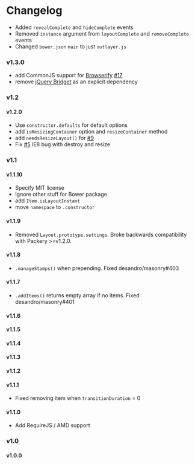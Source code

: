 # Changelog

+ Added `revealComplete` and `hideComplete` events
+ Removed `instance` argument from `layoutComplete` and `removeComplete` events
+ Changed `bower.json` `main` to just `outlayer.js`

### v1.3.0

+ add CommonJS support for [Browserify](http://browserify.org) [#17](https://github.com/metafizzy/outlayer/issues/17)
+ remove [jQuery Bridget](https://github.com/desandro/jquery-bridget) as an explicit dependency

### v1.2

#### v1.2.0

+ Use `constructor.defaults` for default options
+ add `isResizingContainer` option and `resizeContainer` method
+ add `needsResizeLayout()` for [#9](https://github.com/metafizzy/outlayer/issues/9)
+ Fix [#5](https://github.com/metafizzy/outlayer/pull/5) IE8 bug with destroy and resize

### v1.1

#### v1.1.10

+ Specify MIT license
+ Ignore other stuff for Bower package
+ add `Item.isLayoutInstant`
+ move `namespace` to `.constructor`

#### v1.1.9

+ Removed `Layout.prototype.settings`. Broke backwards compatibility with Packery >=v1.2.0.

#### v1.1.8

+ `.manageStamps()` when prepending. Fixed desandro/masonry#403

#### v1.1.7

+ `.addItems()` returns empty array if no items. Fixed desandro/masonry#401

#### v1.1.6

#### v1.1.5

#### v1.1.4

#### v1.1.3

#### v1.1.2

#### v1.1.1

+ Fixed removing item when `transitionDuration` = 0

#### v1.1.0

+ Add RequireJS / AMD support

### v1.0

#### v1.0.0
